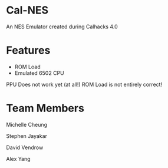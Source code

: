 # Cal-NES
An NES Emulator created during Calhacks 4.0

# Features
- ROM Load
- Emulated 6502 CPU

PPU Does not work yet (at all!)
ROM Load is not entirely correct!

# Team Members
Michelle Cheung

Stephen Jayakar

David Vendrow

Alex Yang
